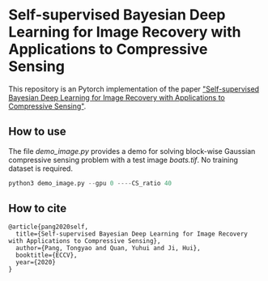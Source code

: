 # Self-supervised Bayesian Deep Learning for Image Recovery with Applications to  Compressive Sensing

This repository is an Pytorch implementation of the paper ["Self-supervised Bayesian Deep Learning for
Image Recovery with Applications to  Compressive Sensing"](https://www.ecva.net/papers/eccv_2020/papers_ECCV/papers/123560460.pdf).

## How to use

The file *demo_image.py*  provides a demo for solving block-wise Gaussian compressive sensing problem with a test image *boats.tif*. No training dataset is required. 



```python
python3 demo_image.py --gpu 0 ----CS_ratio 40 
```



## How to cite

```
@article{pang2020self,
  title={Self-supervised Bayesian Deep Learning for Image Recovery with Applications to Compressive Sensing},
  author={Pang, Tongyao and Quan, Yuhui and Ji, Hui},
  booktitle={ECCV},
  year={2020}
}
```

